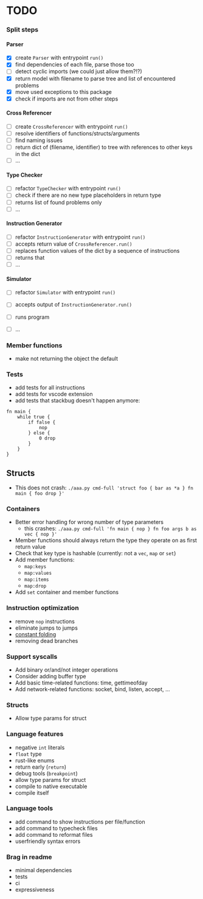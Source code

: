 # TODO

### Split steps

#### Parser
- [x] create `Parser` with entrypoint `run()`
- [x] find dependencies of each file, parse those too
- [ ] detect cyclic imports (we could just allow them?!?)
- [x] return model with filename to parse tree and list of encountered problems
- [x] move used exceptions to this package
- [x] check if imports are not from other steps

#### Cross Referencer
- [ ] create `CrossReferencer` with entrypoint `run()`
- [ ] resolve identifiers of functions/structs/arguments
- [ ] find naming issues
- [ ] return dict of (filename, identifier) to tree with references to other keys in the dict
- [ ] ...

#### Type Checker
- [ ] refactor `TypeChecker` with entrypoint `run()`
- [ ] check if there are no new type placeholders in return type
- [ ] returns list of found problems only
- [ ] ...

#### Instruction Generator
- [ ] refactor `InstructionGenerator` with entrypoint `run()`
- [ ] accepts return value of `CrossReferencer.run()`
- [ ] replaces function values of the dict by a sequence of instructions
- [ ] returns that
- [ ] ...

#### Simulator
- [ ] refactor `Simulator` with entrypoint `run()`
- [ ] accepts output of `InstructionGenerator.run()`
- [ ] runs program
- [ ] ...



### Member functions
- make not returning the object the default

### Tests
- add tests for all instructions
- add tests for vscode extension
- add tests that stackbug doesn't happen anymore:
```
fn main {
    while true {
        if false {
            nop
        } else {
            0 drop
        }
    }
}
```

## Structs
- This does not crash: `./aaa.py cmd-full 'struct foo { bar as *a } fn main { foo drop }'`

### Containers
- Better error handling for wrong number of type parameters
    - this crashes: `./aaa.py cmd-full 'fn main { nop } fn foo args b as vec { nop }'`
- Member functions should always return the type they operate on as first return value
- Check that key type is hashable (currently: not a `vec`, `map` or `set`)
- Add member functions:
    - `map:keys`
    - `map:values`
    - `map:items`
    - `map:drop`
- Add `set` container and member functions

### Instruction optimization
- remove `nop` instructions
- eliminate jumps to jumps
- [constant folding](https://en.wikipedia.org/wiki/Constant_folding)
- removing dead branches

### Support syscalls
- Add binary or/and/not integer operations
- Consider adding buffer type
- Add basic time-related functions: time, gettimeofday
- Add network-related functions: socket, bind, listen, accept, ...

### Structs
- Allow type params for struct

### Language features
- negative `int` literals
- `float` type
- rust-like enums
- return early (`return`)
- debug tools (`breakpoint`)
- allow type params for struct
- compile to native executable
- compile itself

### Language tools
- add command to show instructions per file/function
- add command to typecheck files
- add command to reformat files
- userfriendly syntax errors

### Brag in readme
- minimal dependencies
- tests
- ci
- expressiveness
